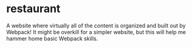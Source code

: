 # restaurant
A website where virtually all of the content is organized and built out by Webpack! It might be overkill for a simpler website, but this will help me hammer home basic Webpack skills.
